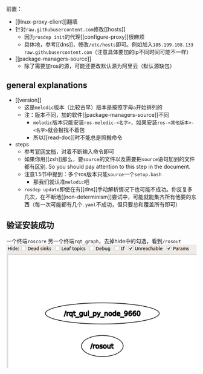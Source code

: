 前置：
- [[linux-proxy-client]]翻墙
- 针对`raw.githubusercontent.com`修改[[hosts]]
  - 因为`rosdep init`的代理[[configure-proxy]]很麻烦
  - 具体地，参考[[dns]]，修改`/etc/hosts`即可。例如加入`185.199.108.133 raw.githubusercontent.com`（注意具体要加的ip不同时间可能不一样）
- [[package-managers-source]]
  - 除了需要加ros的源，可能还要改默认源为阿里云（默认源缺包）
## general explanations
- [[version]]
  - 这是`melodic`版本（比较古早）版本是按照字母`a`开始排列的
  - 注：版本不同，加的软件[[package-managers-source]]不同
    - `melodic`版本只能安装`ros-melodic-<名字>`，如果安装`ros-<其他版本>-<名字>`就会报找不着包
    - 所以[[read-doc]]时不能总是照搬命令
- steps
  - 参考[官网文档](http://wiki.ros.org/melodic/Installation/Ubuntu#Installation)，对着不断输入命令即可
  - 如果你用[[zsh]]那么，要`source`的文件以及需要把`source`语句加到的文件都有区别. So you should pay attention to this step in the document.
  - 注意1.5节中提到：多个ros版本只能`source`一个`setup.bash`
    - 那我们就认准`melodic`吧
  - `rosdep update`即使在有[[dns]]手动解析情况下也可能不成功。你反复多几次，在不断地[[non-determinism]]尝试中，可能就能集齐所有他要的东西（每一次可能都有几个`.yaml`不成功，但只要总和覆盖所有即可）
## 验证安装成功
一个终端`roscore`
另一个终端`rqt_graph`，去掉hide中的勾选，看到`/rosout`
![](installation-rqt-graph.png)